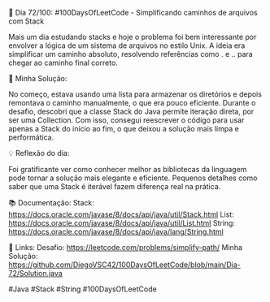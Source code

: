 🚀 Dia 72/100: #100DaysOfLeetCode - Simplificando caminhos de arquivos com Stack

Mais um dia estudando stacks e hoje o problema foi bem interessante por envolver a lógica de um sistema de arquivos no estilo Unix. A ideia era simplificar um caminho absoluto, resolvendo referências como . e .. para chegar ao caminho final correto.

🌟 Minha Solução:

No começo, estava usando uma lista para armazenar os diretórios e depois remontava o caminho manualmente, o que era pouco eficiente. Durante o desafio, descobri que a classe Stack do Java permite iteração direta, por ser uma Collection. Com isso, consegui reescrever o código para usar apenas a Stack do início ao fim, o que deixou a solução mais limpa e performática.

💡 Reflexão do dia:

Foi gratificante ver como conhecer melhor as bibliotecas da linguagem pode tornar a solução mais elegante e eficiente. Pequenos detalhes como saber que uma Stack é iterável fazem diferença real na prática.

📚 Documentação:
Stack: https://docs.oracle.com/javase/8/docs/api/java/util/Stack.html
List: https://docs.oracle.com/javase/8/docs/api/java/util/List.html
String: https://docs.oracle.com/javase/8/docs/api/java/lang/String.html

📌 Links:
Desafio: https://leetcode.com/problems/simplify-path/
Minha Solução: https://github.com/DiegoVSC42/100DaysOfLeetCode/blob/main/Dia-72/Solution.java

#Java #Stack #String #100DaysOfLeetCode
